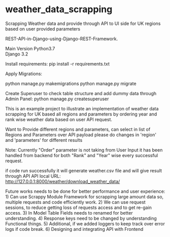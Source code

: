 # weather_data_scrapping
Scrapping Weather data and provide through API to UI side for UK regions based on user provided parameters

REST-API-in-Django-using-Django-REST-Framework.

Main Version
Python3.7  
Django 3.2

Install requirements:
pip install -r requirements.txt

Apply Migrations:

python manage.py makemigrations
python manage.py migrate

Create Superuser to check table structure and add dummy data through Admin Panel:
python manage.py createsuperuser

This is an example project to illustrate an implementation of weather data scrapping for UK based all regions and parameters 
by ordering year and rank wise weather data based on user API request.


Want to Provide different regions and parameters, can select in list of Regions and Parameters over API payload
    please do changes in 'region' and 'parameters' for different results 


Note:
   Currently "Order" parameter is not taking from User Input it has been handled from backend for both "Rank" and "Year" 
   wise every successful request. 

if code run successfully it will generate weather.csv file and will give result through API
API local URL:
 http://127.0.0.1:8000/weather/download_weather_data/


Future works needs to be done for better performance and user experience:
    1)  Can use Scrappy Module Framework for scrapping large amount data so, multiple requests and code efficiently work.
    2)  We can use request sessions, to reduce getting loss of requests access and to get re-gain access.
    3)  In Model Table Fields needs to renamed for better understanding.
    4)  Response keys need to be changed by understanding Functional things.
    5)  Additional, if we added loggers to keep track over error logs if code break.
    6)  Designing and integrating API with Frontend 
    
